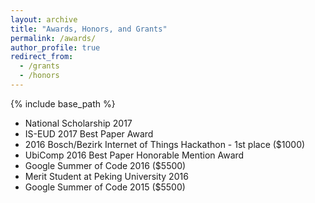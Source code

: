 ```yaml
---
layout: archive
title: "Awards, Honors, and Grants"
permalink: /awards/
author_profile: true
redirect_from:
  - /grants
  - /honors
---
```


{% include base_path %}

+ National Scholarship 2017
+ IS-EUD 2017 Best Paper Award
+ 2016 Bosch/Bezirk Internet of Things Hackathon - 1st place ($1000)
+ UbiComp 2016 Best Paper Honorable Mention Award
+ Google Summer of Code 2016 ($5500)
+ Merit Student at Peking University 2016
+ Google Summer of Code 2015 ($5500)

